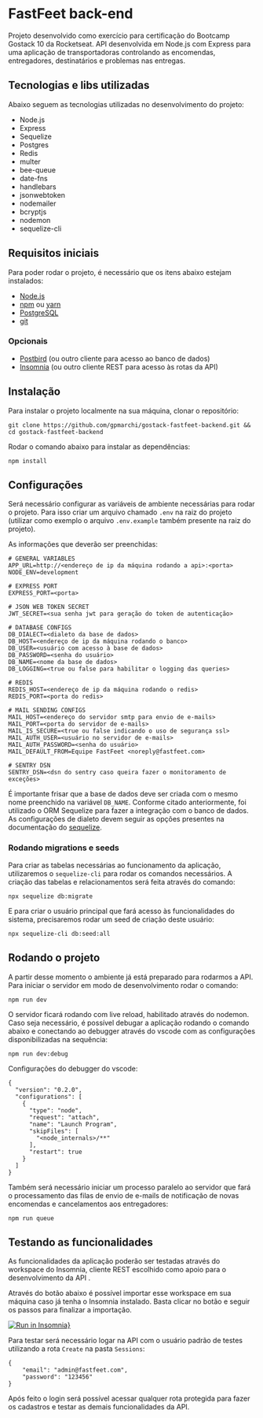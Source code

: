 # FastFeet back-end

Projeto desenvolvido como exercício para certificação do Bootcamp Gostack 10 da Rocketseat. API desenvolvida em Node.js com Express para uma aplicação de transportadoras controlando as encomendas, entregadores, destinatários e problemas nas entregas.

## Tecnologias e libs utilizadas

Abaixo seguem as tecnologias utilizadas no desenvolvimento do projeto:

- Node.js
- Express
- Sequelize
- Postgres
- Redis
- multer
- bee-queue
- date-fns
- handlebars
- jsonwebtoken
- nodemailer
- bcryptjs
- nodemon
- sequelize-cli

## Requisitos iniciais

Para poder rodar o projeto, é necessário que os itens abaixo estejam instalados:

- [Node.js](https://nodejs.org/en/download/)
- [npm](https://www.npmjs.com/get-npm) ou [yarn](https://classic.yarnpkg.com/en/docs/install/#mac-stable)
- [PostgreSQL](https://www.postgresql.org/download/)
- [git](https://git-scm.com/downloads)

### Opcionais

- [Postbird](https://www.electronjs.org/apps/postbird) (ou outro cliente para acesso ao banco de dados)
- [Insomnia](https://insomnia.rest/download/) (ou outro cliente REST para acesso às rotas da API)

## Instalação

Para instalar o projeto localmente na sua máquina, clonar o repositório:

    git clone https://github.com/gpmarchi/gostack-fastfeet-backend.git && cd gostack-fastfeet-backend

Rodar o comando abaixo para instalar as dependências:

```
npm install
```

## Configurações

Será necessário configurar as variáveis de ambiente necessárias para rodar o projeto. Para isso criar um arquivo chamado `.env` na raiz do projeto (utilizar como exemplo o arquivo `.env.example` também presente na raiz do projeto).

As informações que deverão ser preenchidas:

    # GENERAL VARIABLES
    APP_URL=http://<endereço de ip da máquina rodando a api>:<porta>
    NODE_ENV=development

    # EXPRESS PORT
    EXPRESS_PORT=<porta>

    # JSON WEB TOKEN SECRET
    JWT_SECRET=<sua senha jwt para geração do token de autenticação>

    # DATABASE CONFIGS
    DB_DIALECT=<dialeto da base de dados>
    DB_HOST=<endereço de ip da máquina rodando o banco>
    DB_USER=<usuário com acesso à base de dados>
    DB_PASSWORD=<senha do usuário>
    DB_NAME=<nome da base de dados>
    DB_LOGGING=<true ou false para habilitar o logging das queries>

    # REDIS
    REDIS_HOST=<endereço de ip da máquina rodando o redis>
    REDIS_PORT=<porta do redis>

    # MAIL SENDING CONFIGS
    MAIL_HOST=<endereço do servidor smtp para envio de e-mails>
    MAIL_PORT=<porta do servidor de e-mails>
    MAIL_IS_SECURE=<true ou false indicando o uso de segurança ssl>
    MAIL_AUTH_USER=<usuário no servidor de e-mails>
    MAIL_AUTH_PASSWORD=<senha do usuário>
    MAIL_DEFAULT_FROM=Equipe FastFeet <noreply@fastfeet.com>

    # SENTRY DSN
    SENTRY_DSN=<dsn do sentry caso queira fazer o monitoramento de exceções>

É importante frisar que a base de dados deve ser criada com o mesmo nome preenchido na variável `DB_NAME`. Conforme citado anteriormente, foi utilizado o ORM Sequelize para fazer a integração com o banco de dados. As configurações de dialeto devem seguir as opções presentes na documentação do [sequelize](https://sequelize.org/v5/manual/dialects.html).

### Rodando migrations e seeds

Para criar as tabelas necessárias ao funcionamento da aplicação, utilizaremos o `sequelize-cli` para rodar os comandos necessários. A criação das tabelas e relacionamentos será feita através do comando:

    npx sequelize db:migrate

E para criar o usuário principal que fará acesso às funcionalidades do sistema, precisaremos rodar um seed de criação deste usuário:

    npx sequelize-cli db:seed:all

## Rodando o projeto

A partir desse momento o ambiente já está preparado para rodarmos a API. Para iniciar o servidor em modo de desenvolvimento rodar o comando:

    npm run dev

O servidor ficará rodando com live reload, habilitado através do nodemon. Caso seja necessário, é possível debugar a aplicação rodando o comando abaixo e conectando ao debugger através do vscode com as configurações disponibilizadas na sequência:

    npm run dev:debug

Configurações do debugger do vscode:

    {
      "version": "0.2.0",
      "configurations": [
        {
          "type": "node",
          "request": "attach",
          "name": "Launch Program",
          "skipFiles": [
            "<node_internals>/**"
          ],
          "restart": true
        }
      ]
    }

Também será necessário iniciar um processo paralelo ao servidor que fará o processamento das filas de envio de e-mails de notificação de novas encomendas e cancelamentos aos entregadores:

    npm run queue

## Testando as funcionalidades

As funcionalidades da aplicação poderão ser testadas através do workspace do Insomnia, cliente REST escolhido como apoio para o desenvolvimento da API .

Através do botão abaixo é possível importar esse workspace em sua máquina caso já tenha o Insomnia instalado. Basta clicar no botão e seguir os passos para finalizar a importação.

[![Run in Insomnia}](https://insomnia.rest/images/run.svg)](https://insomnia.rest/run/?label=Fastfeet%20API&uri=https%3A%2F%2Fraw.githubusercontent.com%2Fgpmarchi%2Fgostack-fastfeet-backend%2Fmaster%2Finsomnia-workspace.json)

Para testar será necessário logar na API com o usuário padrão de testes utilizando a rota `Create` na pasta `Sessions`:

    {
    	"email": "admin@fastfeet.com",
    	"password": "123456"
    }

Após feito o login será possível acessar qualquer rota protegida para fazer os cadastros e testar as demais funcionalidades da API.
